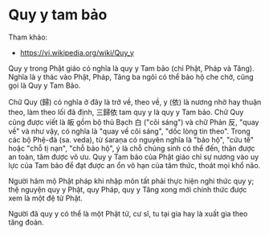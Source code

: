 # Quy y tam bảo

Tham khảo:

- <https://vi.wikipedia.org/wiki/Quy_y>

Quy y trong Phật giáo có nghĩa là quy y Tam bảo (chỉ Phật, Pháp và Tăng). Nghĩa là y thác vào Phật, Pháp, Tăng ba ngôi có thể bảo hộ che chở, cũng gọi là Quy y Tam Bảo.

Chữ Quy (歸) có nghĩa ở đây là trở về, theo về, y (依) là nương nhờ hay thuận theo, làm theo lối đã định, 三歸依 tam quy y là quy y Tam bảo. Chữ Quy cũng được viết là 皈 gồm bộ thủ Bạch 白 ("cõi sáng") và chữ Phản 反, "quay về" và như vậy, có nghĩa là "quay về cõi sáng", "dốc lòng tin theo". Trong các bộ Phệ-đà (sa. veda), từ śaraṇa có nguyên nghĩa là "bảo hộ", "cứu tế" hoặc "chỗ tị nạn", "chỗ bảo hộ", ý là chỗ chúng sinh có thể đến, thân được an toàn, tâm được vô ưu. Quy y Tam bảo của Phật giáo chỉ sự nương vào uy lực của Tam bảo để đạt được an ổn vô hạn của tâm thức, thoát mọi khổ não.

Người hâm mộ Phật pháp khi nhập môn tất phải thực hiện nghi thức quy y; thệ nguyện quy y Phật, quy Pháp, quy y Tăng xong mới chính thức được xem là một đệ tử Phật.

Người đã quy y có thể là một Phật tử, cư sĩ, tu tại gia hay là xuất gia theo tăng đoàn.
